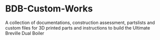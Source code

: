 # BDB-Custom-Works
A collection of documentations, construction assessment, partslists and custom files for 3D printed parts and instructions to build the Ultimate Breville Dual Boiler
